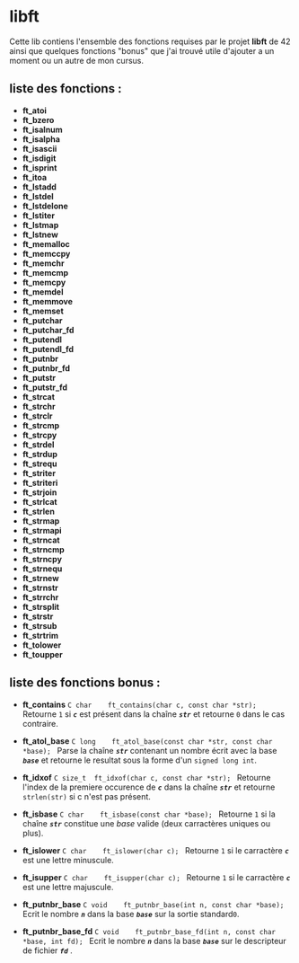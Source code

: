 # libft
Cette lib contiens l'ensemble des fonctions requises par le projet **libft** de 42 ainsi que quelques fonctions "bonus" que j'ai trouvé utile d'ajouter a un moment ou un autre de mon cursus.

## liste des fonctions :
* **ft_atoi**
* **ft_bzero**
* **ft_isalnum**
* **ft_isalpha**
* **ft_isascii**
* **ft_isdigit**
* **ft_isprint**
* **ft_itoa**
* **ft_lstadd**
* **ft_lstdel**
* **ft_lstdelone**
* **ft_lstiter**
* **ft_lstmap**
* **ft_lstnew**
* **ft_memalloc**
* **ft_memccpy**
* **ft_memchr**
* **ft_memcmp**
* **ft_memcpy**
* **ft_memdel**
* **ft_memmove**
* **ft_memset**
* **ft_putchar**
* **ft_putchar_fd**
* **ft_putendl**
* **ft_putendl_fd**
* **ft_putnbr**
* **ft_putnbr_fd**
* **ft_putstr**
* **ft_putstr_fd**
* **ft_strcat**
* **ft_strchr**
* **ft_strclr**
* **ft_strcmp**
* **ft_strcpy**
* **ft_strdel**
* **ft_strdup**
* **ft_strequ**
* **ft_striter**
* **ft_striteri**
* **ft_strjoin**
* **ft_strlcat**
* **ft_strlen**
* **ft_strmap**
* **ft_strmapi**
* **ft_strncat**
* **ft_strncmp**
* **ft_strncpy**
* **ft_strnequ**
* **ft_strnew**
* **ft_strnstr**
* **ft_strrchr**
* **ft_strsplit**
* **ft_strstr**
* **ft_strsub**
* **ft_strtrim**
* **ft_tolower**
* **ft_toupper**

## liste des fonctions bonus :
* **ft_contains**
		```C
		char	ft_contains(char c, const char *str);
		```
		Retourne `1` si ***`c`*** est présent dans la chaîne ***`str`*** et retourne `0` dans le cas contraire.

* **ft_atol_base**
		```C
		long	ft_atol_base(const char *str, const char *base);
		```
		Parse la chaîne ***`str`*** contenant un nombre écrit avec la base ***`base`*** et retourne le resultat sous la forme d'un `signed long int`.

* **ft_idxof**
		```C
		size_t	ft_idxof(char c, const char *str);
		```
		Retourne l'index de la premiere occurence de ***`c`*** dans la chaîne ***`str`*** et retourne `strlen(str)` si c n'est pas présent.

* **ft_isbase**
		```C
		char	ft_isbase(const char *base);
		```
		Retourne `1` si la chaîne ***`str`*** constitue une *base* valide (deux carractères uniques ou plus).

* **ft_islower**
		```C
		char	ft_islower(char c);
		```
		Retourne `1` si le carractère ***`c`*** est une lettre minuscule.

* **ft_isupper**
		```C
		char	ft_isupper(char c);
		```
		Retourne `1` si le carractère ***`c`*** est une lettre majuscule.

* **ft_putnbr_base**
		```C
		void	ft_putnbr_base(int n, const char *base);
		```
		Ecrit le nombre ***`n`*** dans la base ***`base`*** sur la sortie standard`0`.

* **ft_putnbr_base_fd**
		```C
		void	ft_putnbr_base_fd(int n, const char *base, int fd);
		```
		Ecrit le nombre ***`n`*** dans la base ***`base`*** sur le descripteur de fichier ***`fd`*** .
